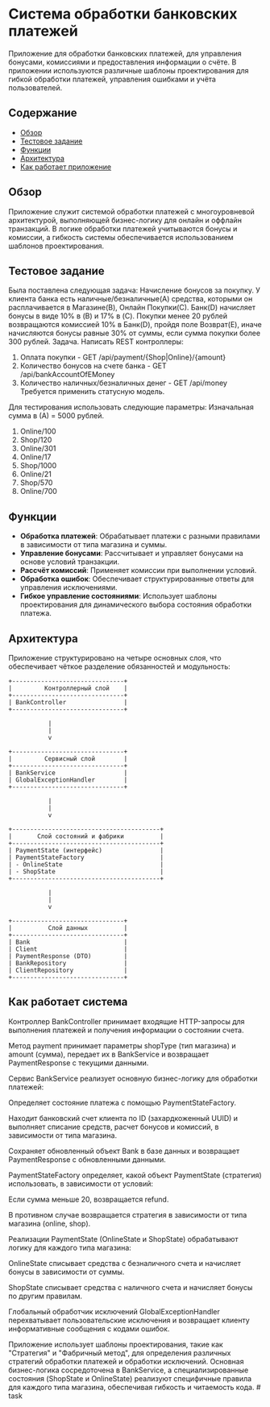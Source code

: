 # Система обработки банковских платежей

Приложение для обработки банковских платежей, для управления бонусами, комиссиями и предоставления информации о счёте. В приложении используются различные шаблоны проектирования для гибкой обработки платежей, управления ошибками и учёта пользователей.

## Содержание

- [Обзор](#обзор)
- [Тестовое задание](#тестовое-задание)
- [Функции](#функции)
- [Архитектура](#архитектура)
- [Как работает приложение](#как-работает-приложение)


## Обзор

Приложение служит системой обработки платежей с многоуровневой архитектурой, выполняющей бизнес-логику для онлайн и оффлайн транзакций. В логике обработки платежей учитываются бонусы и комиссии, а гибкость системы обеспечивается использованием шаблонов проектирования.

## Тестовое задание

Была поставлена следующая задача:
Начисление бонусов за покупку. 
У клиента банка есть наличные/безналичные(A) средства, которыми он расплачивается в
Магазине(B), Онлайн Покупки(С). Банк(D) начисляет бонусы в виде 10% в (B) и 17% в (C). Покупки
менее 20 рублей возвращаются комиссией 10% в Банк(D), пройдя поле Возврат(E), иначе
начисляются бонусы равные 30% от суммы, если сумма покупки более 300 рублей.
Задача.
Написать REST контроллеры:
1. Оплата покупки - GET /api/payment/{Shop|Online}/{amount}
2. Количество бонусов на счете банка - GET /api/bankAccountOfEMoney
3. Количество наличных/безналичных денег - GET /api/money
Требуется применить статусную модель.

Для тестирования использовать следующие параметры:
Изначальная сумма в (А) = 5000 рублей.
1. Online/100
2. Shop/120
3. Online/301
4. Online/17
5. Shop/1000
6. Online/21
7. Shop/570
8. Online/700

## Функции

- **Обработка платежей**: Обрабатывает платежи с разными правилами в зависимости от типа магазина и суммы.
- **Управление бонусами**: Рассчитывает и управляет бонусами на основе условий транзакции.
- **Рассчёт комиссий**: Применяет комиссии при выполнении условий.
- **Обработка ошибок**: Обеспечивает структурированные ответы для управления исключениями.
- **Гибкое управление состояниями**: Использует шаблоны проектирования для динамического выбора состояния обработки платежа.

## Архитектура

Приложение структурировано на четыре основных слоя, что обеспечивает чёткое разделение обязанностей и модульность:

```plaintext
+-------------------------------+
|         Контроллерный слой    |
+-------------------------------+
| BankController                |
+-------------------------------+

           |
           |
           v

+-------------------------------+
|         Сервисный слой        |
+-------------------------------+
| BankService                   |
| GlobalExceptionHandler        |
+-------------------------------+

           |
           |
           v

+-----------------------------------------+
|       Слой состояний и фабрики          |
+-----------------------------------------+
| PaymentState (интерфейс)                |
| PaymentStateFactory                     |
| - OnlineState                           |
| - ShopState                             |
+-----------------------------------------+

           |
           |
           v

+-------------------------------+
|          Слой данных          |
+-------------------------------+
| Bank                          |
| Client                        |
| PaymentResponse (DTO)         |
| BankRepository                |
| ClientRepository              |
+-------------------------------+
```

## Как работает система

Контроллер BankController принимает входящие HTTP-запросы для выполнения платежей и получения информации о состоянии счета. 

Метод payment принимает параметры shopType (тип магазина) и amount (сумма), передает их в BankService и возвращает PaymentResponse с текущими данными. 

Сервис BankService реализует основную бизнес-логику для обработки платежей: 

Определяет состояние платежа с помощью PaymentStateFactory. 

Находит банковский счет клиента по ID (захардкоженный UUID) и выполняет списание средств, расчет бонусов и комиссий, в зависимости от типа магазина. 

Сохраняет обновленный объект Bank в базе данных и возвращает PaymentResponse с обновленными данными. 

PaymentStateFactory определяет, какой объект PaymentState (стратегия) использовать, в зависимости от условий: 

Если сумма меньше 20, возвращается refund. 

В противном случае возвращается стратегия в зависимости от типа магазина (online, shop). 

Реализации PaymentState (OnlineState и ShopState) обрабатывают логику для каждого типа магазина: 

OnlineState списывает средства с безналичного счета и начисляет бонусы в зависимости от суммы. 

ShopState списывает средства с наличного счета и начисляет бонусы по другим правилам. 

Глобальный обработчик исключений GlobalExceptionHandler перехватывает пользовательские исключения и возвращает клиенту информативные сообщения с кодами ошибок. 



Приложение использует шаблоны проектирования, такие как "Стратегия" и "Фабричный метод", для определения различных стратегий обработки платежей и обработки исключений. Основная бизнес-логика сосредоточена в BankService, а специализированные состояния (ShopState и OnlineState) реализуют специфичные правила для каждого типа магазина, обеспечивая гибкость и читаемость кода. 
#   t a s k  
 